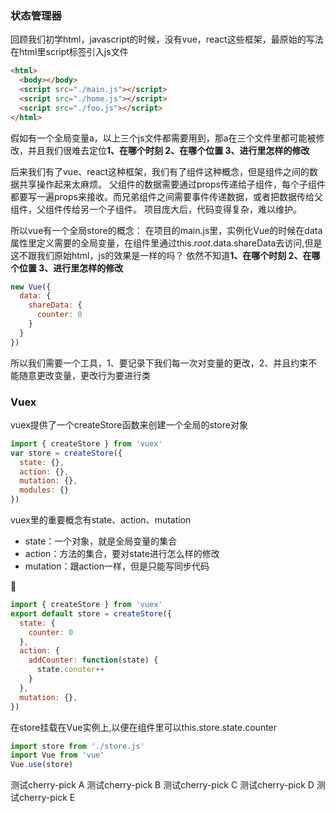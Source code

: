### 状态管理器
回顾我们初学html，javascript的时候，没有vue，react这些框架，最原始的写法在html里script标签引入js文件
```html
<html>
  <body></body>
  <script src="./main.js"></script>
  <script src="./home.js"></script>
  <script src="./foo.js"></script>
</html>
```
假如有一个全局变量a，以上三个js文件都需要用到，那a在三个文件里都可能被修改，并且我们很难去定位**1、在哪个时刻 2、在哪个位置 3、进行里怎样的修改**

后来我们有了vue、react这种框架，我们有了组件这种概念，但是组件之间的数据共享操作起来太麻烦。
父组件的数据需要通过props传递给子组件，每个子组件都要写一遍props来接收。而兄弟组件之间需要事件传递数据，或者把数据传给父组件，父组件传给另一个子组件。
项目庞大后，代码变得复杂，难以维护。

所以vue有一个全局store的概念：
在项目的main.js里，实例化Vue的时候在data属性里定义需要的全局变量，在组件里通过this.$root.$data.shareData去访问,但是这不跟我们原始html，js的效果是一样的吗？
依然不知道**1、在哪个时刻 2、在哪个位置 3、进行里怎样的修改**
```javascript
new Vue({
  data: {
    shareData: {
      counter: 0
    }
  }
})
```
所以我们需要一个工具，1、要记录下我们每一次对变量的更改，2、并且约束不能随意更改变量，更改行为要进行类

### Vuex
vuex提供了一个createStore函数来创建一个全局的store对象
```javascript
import { createStore } from 'vuex'
var store = createStore({
  state: {},
  action: {},
  mutation: {},
  modules: {}
})
```
vuex里的重要概念有state、action、mutation
* state：一个对象，就是全局变量的集合
* action：方法的集合，要对state进行怎么样的修改
* mutation：跟action一样，但是只能写同步代码

🌰
```javascript
import { createStore } from 'vuex'
export default store = createStore({
  state: {
    counter: 0
  },
  action: {
    addCounter: function(state) {
      state.conuter++
    }
  },
  mutation: {},
})
```
在store挂载在Vue实例上,以便在组件里可以this.store.state.counter
```javascript
import store from './store.js'
import Vue from 'vue'
Vue.use(store)
```
测试cherry-pick A
测试cherry-pick B
测试cherry-pick C
测试cherry-pick D
测试cherry-pick E
